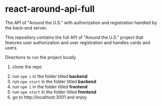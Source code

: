# react-around-api-full
The API of "Around the U.S." with authorization and registration handled by the back-end server.

This repository contains the full API of "Around the U.S." project that features user authorization and user registration and handles cards and users.

Directions to run the project locally

1. clone the repo</p>
2. run <code>npm i</code> in the folder titled **backend** 
3. run <code>npm start</code> in the folder titled **backend**   
4. run <code>npm i</code> in the folder titled **frontend**  
5. run <code>npm start</code> in the folder titled **frontend**   
6. go to http://localhost:3001 and enjoy  
